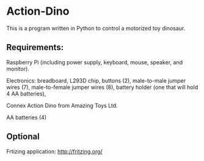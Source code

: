 # Action-Dino
This is a program written in Python to control a motorized toy dinosaur.

## Requirements:
  Raspberry Pi (including power supply, keyboard, mouse, speaker, and monitor).
  
  Electronics:
    breadboard,
    L293D chip,
    buttons (2),
    male-to-male jumper wires (7),
    male-to-female jumper wires (8),
    battery holder (one that will hold 4 AA batteries),
    
  Connex Action Dino from Amazing Toys Ltd.
  
  AA batteries (4)

## Optional
  Frtizing application:
  http://fritzing.org/

